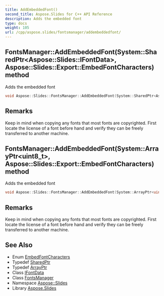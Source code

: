 ```yaml
---
title: AddEmbeddedFont()
second_title: Aspose.Slides for C++ API Reference
description: Adds the embedded font
type: docs
weight: 105
url: /cpp/aspose.slides/fontsmanager/addembeddedfont/
---
```

## FontsManager::AddEmbeddedFont(System::SharedPtr\<Aspose::Slides::IFontData\>, Aspose::Slides::Export::EmbedFontCharacters) method


Adds the embedded font

```cpp
void Aspose::Slides::FontsManager::AddEmbeddedFont(System::SharedPtr<Aspose::Slides::IFontData> fontData, Aspose::Slides::Export::EmbedFontCharacters embedFontRule) override
```

## Remarks


Keep in mind when copying any fonts that most fonts are copyrighted. First locate the license of a font before hand and verify they can be freely transferred to another machine.

## FontsManager::AddEmbeddedFont(System::ArrayPtr\<uint8_t\>, Aspose::Slides::Export::EmbedFontCharacters) method


Adds the embedded font

```cpp
void Aspose::Slides::FontsManager::AddEmbeddedFont(System::ArrayPtr<uint8_t> fontData, Aspose::Slides::Export::EmbedFontCharacters embedFontRule) override
```

## Remarks


Keep in mind when copying any fonts that most fonts are copyrighted. First locate the license of a font before hand and verify they can be freely transferred to another machine.

## See Also

* Enum [EmbedFontCharacters](../../aspose.slides.export/embedfontcharacters/)
* Typedef [SharedPtr](../../system/sharedptr/)
* Typedef [ArrayPtr](../../system/arrayptr/)
* Class [IFontData](../ifontdata/)
* Class [FontsManager](./)
* Namespace [Aspose::Slides](../)
* Library [Aspose.Slides](../../)